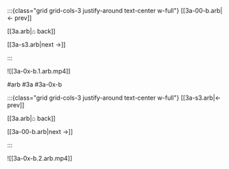 :::{class="grid grid-cols-3 justify-around text-center w-full"}
[[3a-00-b.arb|← prev]]

[[3a.arb|⌂ back]]

[[3a-s3.arb|next →]]

:::

![[3a-0x-b.1.arb.mp4]]

#arb #3a #3a-0x-b

:::{class="grid grid-cols-3 justify-around text-center w-full"}
[[3a-s3.arb|← prev]]

[[3a.arb|⌂ back]]

[[3a-00-b.arb|next →]]

:::

![[3a-0x-b.2.arb.mp4]]

